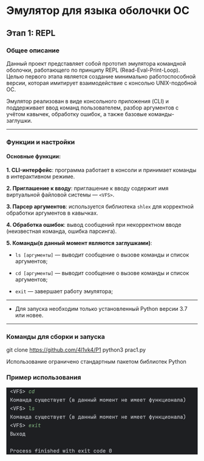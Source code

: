 # Эмулятор для языка оболочки ОС 
##  Этап 1: REPL

### Общее описание
Данный проект представляет собой прототип эмулятора командной оболочки, работающего по принципу REPL (Read-Eval-Print-Loop).  
Целью первого этапа является создание минимально работоспособной версии, которая имитирует взаимодействие с консолью UNIX-подобной ОС.  

Эмулятор реализован в виде консольного приложения (CLI) и поддерживает ввод команд пользователем, разбор аргументов с учётом кавычек, обработку ошибок, а также базовые команды-заглушки.

---

### Функции и настройки

#### **Основные функции:**
**1. CLI-интерфейс**: программа работает в консоли и принимает команды в интерактивном режиме.

**2. Приглашение к вводу**: приглашение к вводу содержит имя виртуальной файловой системы — `<VFS>`.

**3. Парсер аргументов**: используется библиотека `shlex` для корректной обработки аргументов в кавычках.

**4. Обработка ошибок**: вывод сообщений при некорректном вводе (неизвестная команда, ошибка парсинга).

**5. Команды(в данный момент являются заглушками)**:

- `ls [аргументы]` — выводит сообщение о вызове команды и список аргументов;

- `cd [аргументы]` — выводит сообщение о вызове команды и список аргументов;

- `exit` — завершает работу эмулятора;
---
- Для запуска необходим только установленный Python версии 3.7 или новее.

---

### Команды для сборки и запуска

git clone https://github.com/4l1vk4/P1 
python3 prac1.py

Использование ограничено стандартным пакетом библиотек Python

### Пример использования

![Снимок экрана 2025-09-14 в 17.11.50.png](screenshots/%D0%A1%D0%BD%D0%B8%D0%BC%D0%BE%D0%BA%20%D1%8D%D0%BA%D1%80%D0%B0%D0%BD%D0%B0%202025-09-14%20%D0%B2%2017.11.50.png)

